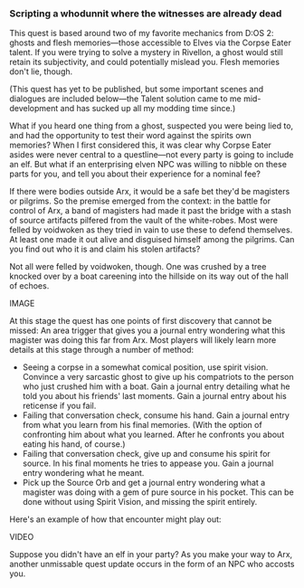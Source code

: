 ### Scripting a whodunnit where the witnesses are already dead

This quest is based around two of my favorite mechanics from D:OS 2: ghosts and flesh memories—those accessible to Elves via the Corpse Eater talent. If you were trying to solve a mystery in Rivellon, a ghost would still retain its subjectivity, and could potentially mislead you. Flesh memories don't lie, though. 

(This quest has yet to be published, but some important scenes and dialogues are included below—the Talent solution came to me mid-development and has sucked up all my modding time since.)

What if you heard one thing from a ghost, suspected you were being lied to, and had the opportunity to test their word against the spirits own memories? When I first considered this, it was clear why Corpse Eater asides were never central to a questline—not every party is going to include an elf. But what if an enterprising elven NPC was willing to nibble on these parts for you, and tell you about their experience for a nominal fee?

If there were bodies outside Arx, it would be a safe bet they'd be magisters or pilgrims. So the premise emerged from the context: in the battle for control of Arx, a band of magisters had made it past the bridge with a stash of source artifacts pilfered from the vault of the white-robes. Most were felled by voidwoken as they tried in vain to use these to defend themselves. At least one made it out alive and disguised himself among the pilgrims. Can you find out who it is and claim his stolen artifacts?

Not all were felled by voidwoken, though. One was crushed by a tree knocked over by a boat careening into the hillside on its way out of the hall of echoes.

IMAGE

At this stage the quest has one points of first discovery that cannot be missed: An area trigger that gives you a journal entry wondering what this magister was doing this far from Arx. Most players will likely learn more details at this stage through a number of method:

 * Seeing a corpse in a somewhat comical position, use spirit vision. Convince a very sarcastic ghost to give up his compatriots to the person who just crushed him with a boat. Gain a journal entry detailing what he told you about his friends' last moments. Gain a journal entry about his reticense if you fail.
 * Failing that conversation check, consume his hand. Gain a journal entry from what you learn from his final memories. (With the option of confronting him about what you learned. After he confronts you about eating his hand, of course.)
 * Failing that conversation check, give up and consume his spirit for source. In his final moments he tries to appease you. Gain a journal entry wondering what he meant.
 * Pick up the Source Orb and get a journal entry wondering what a magister was doing with a gem of pure source in his pocket. This can be done without using Spirit Vision, and missing the spirit entirely.
 
 Here's an example of how that encounter might play out:
 
 VIDEO
 
 Suppose you didn't have an elf in your party? As you make your way to Arx, another unmissable quest update occurs in the form of an NPC who accosts you.
 
 
